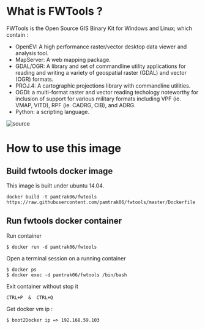 # What is FWTools ?

FWTools is the Open Source GIS Binary Kit for Windows and Linux; which contain :
- OpenEV: A high performance raster/vector desktop data viewer and analysis tool.
- MapServer: A web mapping package.
- GDAL/OGR: A library and set of commandline utility applications for reading and writing a variety of geospatial raster (GDAL) and vector (OGR) formats.
- PROJ.4: A cartographic projections library with commandline utilities.
- OGDI: a multi-format raster and vector reading techology noteworthy for inclusion of support for various military formats including VPF (ie. VMAP, VITD), RPF (ie. CADRG, CIB), and ADRG.
- Python: a scripting language.

![source](http://fwtools.maptools.org/)

# How to use this image

## Build fwtools docker image

This image is built under ubuntu 14.04.
```
docker build -t pamtrak06/fwtools https://raw.githubusercontent.com/pamtrak06/fwtools/master/Dockerfile
```

## Run fwtools docker container

Run container
```
$ docker run -d pamtrak06/fwtools
```

Open a terminal session on a running container
```
$ docker ps
$ docker exec -d pamtrak06/fwtools /bin/bash
```

Exit container without stop it
```
CTRL+P  &  CTRL+Q
```

Get docker vm ip : 
```
$ boot2Docker ip => 192.168.59.103
```

